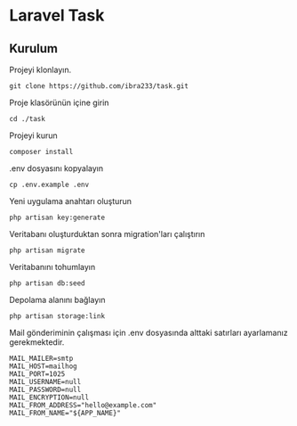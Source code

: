 # Laravel Task
## Kurulum

Projeyi klonlayın.

```
git clone https://github.com/ibra233/task.git
```

Proje klasörünün içine girin

```
cd ./task
```
Projeyi kurun 

```
composer install
```
.env dosyasını kopyalayın
```
cp .env.example .env
```

Yeni uygulama anahtarı oluşturun 

```
php artisan key:generate
```

Veritabanı oluşturduktan sonra migration'ları çalıştırın 

```
php artisan migrate
```

Veritabanını tohumlayın 

```
php artisan db:seed
```

Depolama alanını bağlayın 

```
php artisan storage:link
```

Mail gönderiminin çalışması için .env dosyasında alttaki satırları ayarlamanız gerekmektedir.
```
MAIL_MAILER=smtp
MAIL_HOST=mailhog
MAIL_PORT=1025
MAIL_USERNAME=null
MAIL_PASSWORD=null
MAIL_ENCRYPTION=null
MAIL_FROM_ADDRESS="hello@example.com"
MAIL_FROM_NAME="${APP_NAME}"
```
